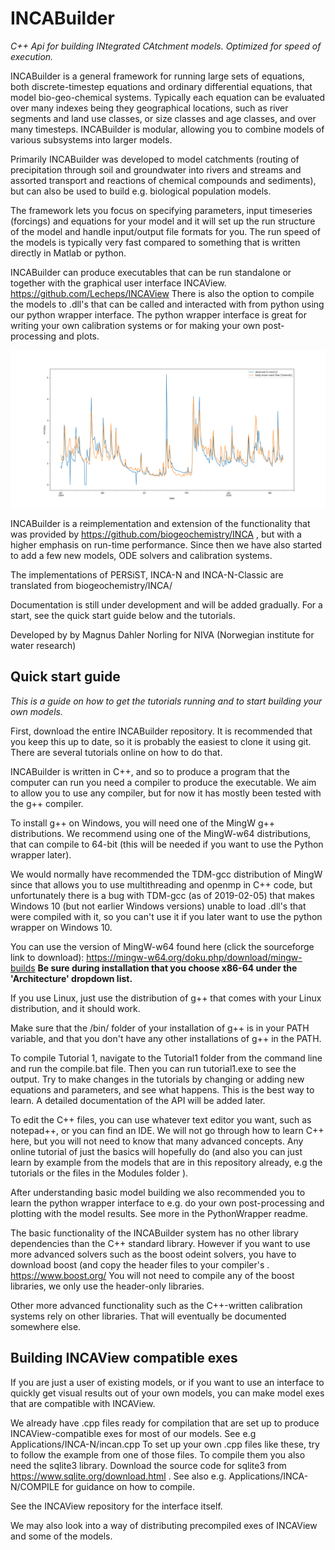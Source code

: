 # INCABuilder
*C++ Api for building INtegrated CAtchment models. Optimized for speed of execution.*

INCABuilder is a general framework for running large sets of equations, both discrete-timestep equations and ordinary differential equations, that model bio-geo-chemical systems. Typically each equation can be evaluated over many indexes being they geographical locations, such as river segments and land use classes, or size classes and age classes, and over many timesteps. INCABuilder is modular, allowing you to combine models of various subsystems into larger models.

Primarily INCABuilder was developed to model catchments (routing of precipitation through soil and groundwater into rivers and streams and assorted transport and reactions of chemical compounds and sediments), but can also be used to build e.g. biological population models.

The framework lets you focus on specifying parameters, input timeseries (forcings) and equations for your model and it will set up the run structure of the model and handle input/output file formats for you. The run speed of the models is typically very fast compared to something that is written directly in Matlab or python.

INCABuilder can produce executables that can be run standalone or together with the graphical user interface INCAView. https://github.com/Lecheps/INCAView
There is also the option to compile the models to .dll's that can be called and interacted with from python using our python wrapper interface. The python wrapper interface is great for writing your own calibration systems or for making your own post-processing and plots.

![Alt text](PythonWrapper/simplyp_plots/optimizer_MAP.png?raw=true "Example of a plot made using the framework and the python wrapper.")

INCABuilder is a reimplementation and extension of the functionality that was provided by https://github.com/biogeochemistry/INCA , but with a higher emphasis on run-time performance. Since then we have also started to add a few new models, ODE solvers and calibration systems.

The implementations of PERSiST, INCA-N and INCA-N-Classic are translated from biogeochemistry/INCA/

Documentation is still under development and will be added gradually. For a start, see the quick start guide below and the tutorials.


Developed by by Magnus Dahler Norling
for NIVA (Norwegian institute for water research)



## Quick start guide
*This is a guide on how to get the tutorials running and to start building your own models.*

First, download the entire INCABuilder repository. It is recommended that you keep this up to date, so it is probably the easiest to clone it using git. There are several tutorials online on how to do that.

INCABuilder is written in C++, and so to produce a program that the computer can run you need a compiler to produce the executable. We aim to allow you to use any compiler, but for now it has mostly been tested with the g++ compiler.

To install g++ on Windows, you will need one of the MingW g++ distributions. We recommend using one of the MingW-w64 distributions, that can compile to 64-bit (this will be needed if you want to use the Python wrapper later).

We would normally have recommended the TDM-gcc distribution of MingW since that allows you to use multithreading and openmp in C++ code, but unfortunately there is a bug with TDM-gcc (as of 2019-02-05) that makes Windows 10 (but not earlier Windows versions) unable to load .dll's that were compiled with it, so you can't use it if you later want to use the python wrapper on Windows 10.

You can use the version of MingW-w64 found here (click the sourceforge link to download):
https://mingw-w64.org/doku.php/download/mingw-builds
**Be sure during installation that you choose x86-64 under the 'Architecture' dropdown list.**

If you use Linux, just use the distribution of g++ that comes with your Linux distribution, and it should work.

Make sure that the /bin/ folder of your installation of g++ is in your PATH variable, and that you don't have any other installations of g++ in the PATH.

To compile Tutorial 1, navigate to the Tutorial1 folder from the command line and run the compile.bat file. Then you can run tutorial1.exe to see the output. Try to make changes in the tutorials by changing or adding new equations and parameters, and see what happens. This is the best way to learn. A detailed documentation of the API will be added later.

To edit the C++ files, you can use whatever text editor you want, such as notepad++, or you can find an IDE. We will not go through how to learn C++ here, but you will not need to know that many advanced concepts. Any online tutorial of just the basics will hopefully do (and also you can just learn by example from the models that are in this repository already, e.g the tutorials or the files in the Modules folder ).

After understanding basic model building we also recommended you to learn the python wrapper interface to e.g. do your own post-processing and plotting with the model results. See more in the PythonWrapper readme.




The basic functionality of the INCABuilder system has no other library dependencies than the C++ standard library. However if you want to use more advanced solvers such as the boost odeint solvers, you have to download boost (and copy the header files to your compiler's .
https://www.boost.org/
You will not need to compile any of the boost libraries, we only use the header-only libraries.

Other more advanced functionality such as the C++-written calibration systems rely on other libraries. That will eventually be documented somewhere else.

## Building INCAView compatible exes

If you are just a user of existing models, or if you want to use an interface to quickly get visual results out of your own models, you can make model exes that are compatible with INCAView.

We already have .cpp files ready for compilation that are set up to produce INCAView-compatible exes for most of our models. See e.g Applications/INCA-N/incan.cpp
To set up your own .cpp files like these, try to follow the example from one of those files. To compile them you also need the sqlite3 library. Download the source code for sqlite3 from https://www.sqlite.org/download.html . See also e.g. Applications/INCA-N/COMPILE for guidance on how to compile.

See the INCAView repository for the interface itself.

We may also look into a way of distributing precompiled exes of INCAView and some of the models.



